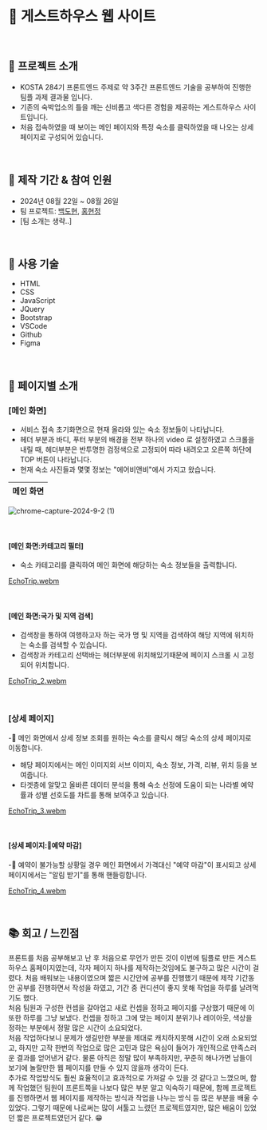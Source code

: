 # 🏡 게스트하우스 웹 사이트

<br>

## 📕 프로젝트 소개

- KOSTA 284기 프론트엔드 주제로 약 3주간 프론트엔드 기술을 공부하여 진행한 팀플 과제 결과물 입니다.
- 기존의 숙박업소의 틀을 깨는 신비롭고 색다른 경험을 제공하는 게스트하우스 사이트입니다.
- 처음 접속하였을 때 보이는 메인 페이지와 특정 숙소를 클릭하였을 때 나오는 상세 페이지로 구성되어 있습니다.

<br>

## 📗 제작 기간 & 참여 인원
- 2024년 08월 22일 ~ 08월 26일
- 팀 프로젝트: [백도현](https://github.com/BaekDoHyeon), [홍현정](https://github.com/emily-hong)
- [팀 소개는 생략..]

<br>

## 📘 사용 기술
  - HTML
  - CSS
  - JavaScript
  - JQuery
  - Bootstrap
  - VSCode
  - Github
  - Figma

<br>

## 📙 페이지별 소개

### [메인 화면]
- 서비스 접속 초기화면으로 현재 올라와 있는 숙소 정보들이 나타납니다.
- 헤더 부분과 바디, 푸터 부분의 배경을 전부 하나의 video 로 설정하였고 스크롤을 내릴 때, 헤더부분은 반투명한 검정색으로 고정되어 따라 내려오고 오른쪽 하단에 TOP 버튼이 나타납니다.
- 현재 숙소 사진들과 몇몇 정보는 "에어비앤비"에서 가지고 왔습니다.

| 메인 화면 |
|----------|
![chrome-capture-2024-9-2 (1)](https://github.com/user-attachments/assets/7c1e9e2d-0d32-49c2-b417-2fa25c9351c7)

<br>

#### [메인 화면:카테고리 필터]
- 숙소 카테고리를 클릭하여 메인 화면에 해당하는 숙소 정보들을 출력합니다.

[EchoTrip.webm](https://github.com/user-attachments/assets/1460b5d8-0e6c-418d-bb1e-b0d0e1df22ea)

<br>

#### [메인 화면:국가 및 지역 검색]
- 검색창을 통하여 여행하고자 하는 국가 명 및 지역을 검색하여 해당 지역에 위치하는 숙소를 검색할 수 있습니다.
- 검색창과 카테고리 선택바는 헤더부분에 위치해있기때문에 페이지 스크롤 시 고정되어 위치합니다.

[EchoTrip_2.webm](https://github.com/user-attachments/assets/9199c127-6712-4872-a5e8-b9189af08f26)

<br>

### [상세 페이지]
- 메인 화면에서 상세 정보 조회를 원하는 숙소를 클릭시 해당 숙소의 상세 페이지로 이동합니다.
- 해당 페이지에서는 메인 이미지외 서브 이미지, 숙소 정보, 가격, 리뷰, 위치 등을 보여줍니다.
- 타겟층에 알맞고 올바른 데이터 분석을 통해 숙소 선정에 도움이 되는 나라별 예약률과 성별 선호도를 차트를 통해 보여주고 있습니다.

[EchoTrip_3.webm](https://github.com/user-attachments/assets/852cf6e6-f392-4479-9243-6d2922ba76b0)

<br>

#### [상세 페이지:예약 마감]
- 예약이 불가능할 상황일 경우 메인 화면에서 가격대신 "예약 마감"이 표시되고 상세 페이지에서는 "알림 받기"를 통해 핸들링합니다.

[EchoTrip_4.webm](https://github.com/user-attachments/assets/088f38b4-eec6-48de-ab7c-869f16a69014)


<br>

## 📚 회고 / 느낀점

프론트를 처음 공부해보고 난 후 처음으로 무언가 만든 것이 이번에 팀플로 만든 게스트하우스 홈페이지였는데, 각자 페이지 하나를 제작하는것임에도 불구하고 많은 시간이 걸렸다.
처음 배워보는 내용이였으며 짧은 시간안에 공부를 진행했기 때문에 제작 기간동안 공부를 진행하면서 작성을 하였고, 기간 중 컨디션이 좋지 못해 작업을 하루를 날려먹기도 했다.<br>
처음 팀원과 구성한 컨셉을 갈아업고 새로 컨셉을 정하고 페이지를 구상했기 때문에 이 또한 하루를 그냥 보냈다. 
컨셉을 정하고 그에 맞는 페이지 분위기나 레이아웃, 색상을 정하는 부분에서 정말 많은 시간이 소요되었다.<br>
처음 작업하다보니 문제가 생길만한 부분을 제대로 캐치하지못해 시간이 오래 소요되었고, 하지만 고작 한번의 작업으로 많은 고민과 많은 욕심이 들어가 개인적으로 만족스러운 결과를 얻어낸거 같다.
물론 아직은 정말 많이 부족하지만, 꾸준히 해나가면 남들이 보기에 놀랄만한 웹 페이지를 만들 수 있지 않을까 생각이 든다. <br>
추가로 작업방식도 훨씬 효율적이고 효과적으로 가져갈 수 있을 것 같다고 느꼈으며, 함께 작업했던 팀원이 프론트쪽을 나보다 많은 부분 알고 익숙하기 때문에, 함께 프로젝트를 진행하면서 웹 페이지를 제작하는 방식과 작업을 나누는 방식 등 많은 부분을 배울 수 있었다.
그렇기 때문에 나로써는 많이 서툴고 느렸던 프로젝트였지만, 많은 배움이 있었던 짧은 프로젝트였던거 같다. 😁

